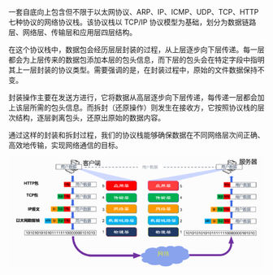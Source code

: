 一套自底向上包含但不限于以太网协议、ARP、IP、ICMP、UDP、TCP、HTTP 七种协议的网络协议栈。该协议栈以 TCP/IP 协议模型为基础，划分为数据链路层、网络层、传输层和应用层四层结构。

在这个协议栈中，数据包会经历层层封装的过程，从上层逐步向下层传递。每一层都会为上层传来的数据包添加本层的包头信息，而下层的包头会在特定字段中指明其上一层封装的协议类型。需要强调的是，在封装过程中，原始的文件数据保持不变。

封装操作主要在发送方进行，它将数据从高层逐步向下层传递，每传递一层都会加上该层所需的包头信息。而拆封（还原操作）则发生在接收方，它按照协议栈的层次结构，逐层剥离包头，还原出原始的数据内容。

通过这样的封装和拆封过程，我们的协议栈能够确保数据在不同网络层次间正确、高效地传输，实现网络通信的目标。

![image-20250830225616857](assets/image-20250830225616857.png)
